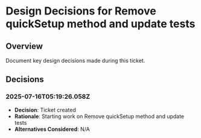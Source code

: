 # Design Decisions for Remove quickSetup method and update tests

## Overview
Document key design decisions made during this ticket.

## Decisions

### 2025-07-16T05:19:26.058Z
- **Decision**: Ticket created
- **Rationale**: Starting work on Remove quickSetup method and update tests
- **Alternatives Considered**: N/A

